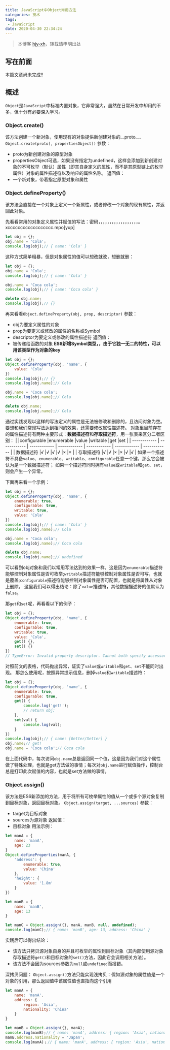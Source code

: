 ```yaml
---
title: JavaScript中Object常用方法
categories: 技术
tags:
 - JavaScript
date: 2020-04-30 22:34:24
---
```


>本博客 [hjy-xh](https://hjy-xh.github.io/)，转载请申明出处

## 写在前面
本篇文章尚未完成!!
## 概述
`Object`是`JavaScript`中标准内置对象，它非常强大，虽然在日常开发中却用的不多，但十分有必要深入学习。

### Object.create()
该方法创建一个新对象，使用现有的对象提供新创建对象的__proto__.
`Object.create(proto[, propertiesObject])`
参数：
- proto为新创建对象的原型对象
- propertiesObject可选，如果没有指定为undefined，这样会添加到新创建对象的不可枚举（默认）属性（即其自身定义的属性，而不是其原型链上的枚举属性）对象的属性描述符以及响应的属性名称。
返回值：
- 一个新对象，带着指定原型对象和属性


### Object.defineProperty()
该方法会直接在一个对象上定义一个新属性，或者修改一个对象的现有属性，并返回此对象。

先看看常用的对象定义属性并赋值的写法：密码，，，，，，，，，，，，，，，，，，。xcccccccccccccccccc.mpo[yup]
```javascript
let obj = {};
obj.name = 'Cola';
console.log(obj);// { name: 'Cola' }
````
这种方式简单粗暴，但是对象属性的值可以想改就改，想删就删：
```javascript
let obj = {};
obj.name = 'Cola';
console.log(obj);// { name: 'Cola' }

obj.name = 'Coca cola';
console.log(obj);// { name: 'Coca cola' }

delete obj.name;
console.log(obj);// {}
```

再来看看`Object.defineProperty(obj, prop, descriptor)`
参数：
- obj为要定义属性的对象
- prop为要定义或修改的属性的名称或Symbol
- descriptor为要定义或修改的属性描述符
返回值：
- 被传递给函数的对象
**ES6新增Symbol类型，，由于它独一无二的特性，可以用该类型作为对象的key**

```javascript
let obj = {};
Object.defineProperty(obj, 'name', {
    value: 'Cola'
})
console.log(obj);// {}
console.log(obj.name);// Cola

obj.name = 'Coca cola';
console.log(obj.name);// Cola

delete obj.name;
console.log(obj.name);// Cola
```
通过实践发现以这样的写法定义的属性是无法被修改和删除的，且访问对象为空。
要想和我们常规写法达到相同的效果，还需要修改属性描述符。
对象里目前存在的属性描述符有两种主要形式：**数据描述符**和**存取描述符**，用一张表来区分二者区别：
|   |configurable   |enumerable   |value   |writable   |get   |set   |
| ------------ | ------------ | ------------ | ------------ | ------------ | ------------ | ------------ |
| 数据描述符  |√   |√   |√   |√   |×   |×   |
| 存取描述符  |√   |√   |×   |×   |√   |√   |
如果一个描述符不具备`value`、`enumerable`、`writable`、`configurable`任意一个键，那么它会被认为是一个数据描述符；
如果一个描述符同时拥有`value`或`writable`和`get`、`set`，则会产生一个异常。

下面再来看一个示例：
```javascript
let obj = {};
Object.defineProperty(obj, 'name', {
    enumerable: true,
    configurable: true,
    writable: true,
    value: 'Cola'
})
console.log(obj);// { name: 'Cola' }
console.log(obj.name);// Cola

obj.name = 'Coca cola';
console.log(obj.name);// Coca cola

delete obj.name;
console.log(obj.name);// undefined
```
可以看到obj对象和我们以常用写法达到的效果一样，这是因为`enumerable`描述符能够控制对象属性是否可枚举;`writable`描述符能够控制对象属性是否可写，也就是覆盖;`configurable`描述符能够控制对象属性是否可配置，也就是将属性从对象上删除。
这里我们可以得出结论：除了`value`描述符，其他数据描述符的值默认为`false`。

那`get`和`set`呢，再看看以下的例子：
```javascript
let obj = {};
Object.defineProperty(obj, 'name', {
    enumerable: true,
    configurable: true,
    writable: true,
    value: 'Cola',
    get() {},
    set() {}
})
// TypeError: Invalid property descriptor. Cannot both specify accessors and a value or writable attribute 
```
对照前文的表格，代码抛出异常，证实了`value`或`writable`和`get`、`set`不能同时出现。
那怎么使用呢，按照异常提示信息，删掉`value`和`writable`描述符：
```javascript
let obj = {};
Object.defineProperty(obj, 'name', {
    enumerable: true,
    configurable: true,
    get() {
        console.log('get!');
        // return obj;
    },
    set(val) {
        console.log(val);
    }
})
console.log(obj);// { name: [Getter/Setter] }
obj.name;// get!
obj.name = 'Coca cola';// Coca cola
```
在上面代码中，每次访问`obj.name`总是返回同一个值，这是因为我们对这个属性做了特殊处理，也就是get方法做的事情；每次对`obj.name`进行赋值操作，控制台总是打印此次赋值的内容，也就是set方法做的事情。

### Object.assign()
该方法是ES6新添加的方法，用于将所有可枚举属性的值从一个或多个源对象复制到目标对象，返回目标对象。
`Object.assign(target, ...sources)`
参数：
- target为目标对象
- sources为源对象
返回值：
- 目标对象
用法示例：
```javascript
let manA = {
    name: 'manA',
    age: 23
}
Object.defineProperties(manA, {
    'address': {
        enumerable: true,
        value: 'China'
    },
    'height': {
        value: '1.8m'
    }
})

let manB = {
    name: 'manB',
    age: 13
}

let manC = Object.assign({}, manA, manB, null, undefined);
console.log(manC);// { name: 'manB', age: 13, address: 'China' }
```
实践后可以得出结论：
- 该方法只拷贝源对象自身的并且可枚举的属性到目标对象（其内部使用源对象存取描述符`get()`和目标对象的`set()`方法，因此它会调用相关方法）。
- 该方法不会因为sources参数为`null`或`undefined`而报错。

深拷贝问题：
`Object.assign()`方法只能实现浅拷贝：假如源对象的属性值是一个对象的引用，那么返回值中该属性值也直指向这个引用
```javascript
let manA = {
    name: 'manA',
    address: {
        region: 'Asia',
        nationality: 'China'
    }
}

let manB = Object.assign({}, manA);
console.log(manB);// { name: 'manA', address: { region: 'Asia', nationality: 'China' } }
manB.address.nationality = 'Japan';
console.log(manA)；// { name: 'manA', address: { region: 'Asia', nationality: 'Japan' } }
```